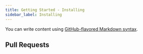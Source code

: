 ```yaml
---
title: Getting Started - Installing
sidebar_label: Installing
---
```


You can write content using [GitHub-flavored Markdown syntax](https://github.github.com/gfm/).

## Pull Requests
